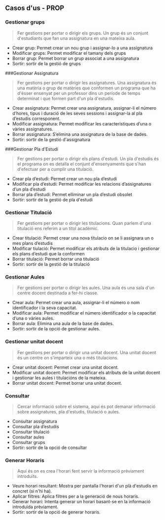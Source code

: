 ## Casos d'us - PROP 

### Gestionar grups

> Fer gestions per portar o dirigir els grups. Un grup és un conjunt d'estudiants que fan una assignatura en una mateixa aula.

- Crear grup: Permet crear un nou grup i assignar-lo a una assignatura
- Modificar grups: Permet modificar el tamany dels grups
- Borrar grup: Permet borrar un grup associat a una assignatura
- Sortir: sortir de la gestió de grups

###Gestionar Assignatura

> Fer gestions per portar o dirigir les assignatures. Una assignatura és una matèria o grup de matèries que conformen un programa que ha d'ésser ensenyat per un professor dins un període de temps determinat i que formen part d'un pla d'estudis. 

- Crear assignatura: Permet crear una assignatura, assignar-li el número d’hores, tipus i duració de les seves sessions i assignar-la al pla d’estudis corresponent.
- Modificar assignatura: Permet modificar les característiques d’una o vàries assignatures.
- Borrar assignatura: S’elimina una assignatura de la base de dades.
- Sortir: sortir de la gestió d'assignatura

###Gestionar Pla d'Estudi

> Fer gestions per portar o dirigir els plans d'estudi. Un pla d'estudis és el programa on es detalla el conjunt d'ensenyaments que s'han d'efectuar per a cumplir una titulació.

-  Crear pla d’estudi: Permet crear un nou pla d’estudi
- Modificar pla d’estudi: Permet modificar les relacions d’assignatures d’un pla d’estudi
- Borrar pla d’estudi: Permet elliminar un pla d’estudi obsolet
- Sortir: sortir de la gestió de pla d'estudi 

### Gestionar Titulació 

> Fer gestions per portar o dirigir les titulacions. Quan parlem d'una titulació ens referim a un titol acadèmic.

- Crear titulació: Permet crear una nova titulacio on se li assignara un o mes plans d’estudis
- Modificar tiulació: Permet modificar els atributs de la titulacio i gestionar els plans d’estudi que la conformen
- Borrar titulació: Permet borrar una titulació
- Sortir: sortir de la gestió de la titulació

### Gestionar Aules

> Fer gestions per portar o dirigir les aules. Una aula és una sala d'un centre docent destinada a fer-hi classe.

- Crear aula: Permet crear una aula, assignar-li el número o nom identificador i la seva capacitat.
-  Modificar aula: Permet modificar el número identificador o la capacitat d’una o vàries aules.
- Borrar aula: Elimina una aula de la base de dades.
- Sortir: sortir de la opció de gestionar aules.

### Gestionar unitat docent

> Fer gestions per portar o dirigir una unitat docent. Una unitat docent és un centre on s'imparteix una o més titulacions. 

- Crear unitat docent: Permet crear una unitat docent.
- Modificar unitat docent: Permet modificar els atributs de la unitat docent i gestionar les aules i titulacións de la mateixa. 
- Borrar unitat docent: Permet borrar una unitat docent.

### Consultar

> Cercar informació sobre el sistema, aquí és pot demanar informació sobre assignatures, pla d'estudis, titulació o aules.

- Consultar assignatura
- Consultar pla d’estudis
- Consultar titulació
- Consultar aules
- Consultar grups
- Sortir: sortir  de la opció de consultar 		 

### Generar Horaris

> Aquí és on es crea l'horari fent servir la informació prèviament introduïts.

- Veure horari resultant: Mostra per pantalla l'horari d'un plà d'estudis en concret (si n'hi ha). 
- Aplicar filtres: Aplica filtres per a la generació de nous horaris.
- Generar horari: Intenta generar un horari basant-se en la informació introduïda prèviament. 
- Sortir: sortir de la opció de generar horaris.